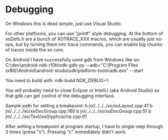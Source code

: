 # Debugging

On Windows this is dead simple, just use Visual Studio.

For other platforms, you can use "printf" style debugging.
At the bottom of xoDefs.h are a bunch of XOTRACE_XXX macros, which are usually
just no-ops, but by turning them into trace commands, you can enable big
chunks of traces inside the xo core.

On Android I have successfully used gdb from Windows like so:
C:\dev\android-ndk-r10b\ndk-gdb-py --adb="C:\Program Files (x86)\Android\android-studio\sdk\platform-tools\adb.exe" --start

You need to build with:
	ndk-build NDK_DEBUG=1

You will probably need to close Eclipse or IntelliJ (aka Android Studio) so that
gdb can get control of the debugging interface.

Sample path for setting a breakpoint:
b jni/../../../xo/xoLayout.cpp:41
b jni/../../../xo/xoDocGroup.cpp:160
b jni/../../../xo/xoDocGroup.cpp:51
b jni/../../../xo/Text/xoGlyphcache.cpp:91

After setting a breakpoint at program startup, I have to single-step through 3 times (press "s"). Pressing "c" immediately didn't work.
